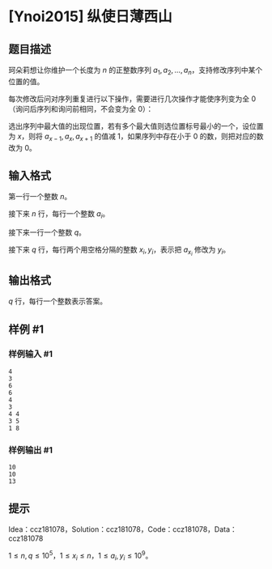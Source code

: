 # [Ynoi2015] 纵使日薄西山

## 题目描述

珂朵莉想让你维护一个长度为 $n$ 的正整数序列 $a_1,a_2,\ldots,a_n$，支持修改序列中某个位置的值。

每次修改后问对序列重复进行以下操作，需要进行几次操作才能使序列变为全 $0$（询问后序列和询问前相同，不会变为全 $0$）：

选出序列中最大值的出现位置，若有多个最大值则选位置标号最小的一个，设位置为 $x$，则将 $a_{x-1},a_x,a_{x+1}$ 的值减 $1$，如果序列中存在小于 $0$ 的数，则把对应的数改为 $0$。

## 输入格式

第一行一个整数 $n$。

接下来 $n$ 行，每行一个整数 $a_i$。

接下来一行一个整数 $q$。

接下来 $q$ 行，每行两个用空格分隔的整数 $x_i,y_i$，表示把 $a_{x_i}$ 修改为 $y_i$。  


## 输出格式

$q$ 行，每行一个整数表示答案。

## 样例 #1

### 样例输入 #1
```
4
3
6
6
4
3
4 4
3 5
1 8
```

### 样例输出 #1

```
10
10
13
```

## 提示

Idea：ccz181078，Solution：ccz181078，Code：ccz181078，Data：ccz181078

$1\leq n,q\leq 10^5$，$1\leq x_i\leq n$，$1\leq a_i,y_i\leq 10^9$。
